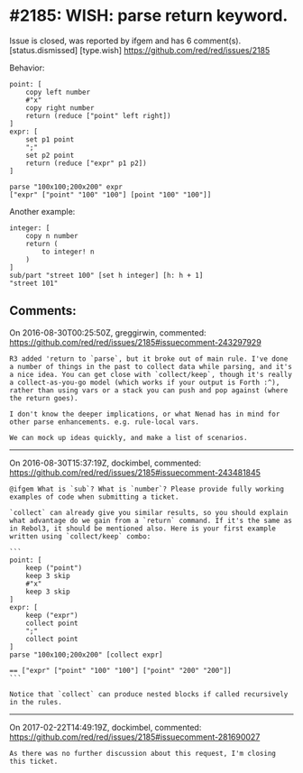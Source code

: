 
#2185: WISH: parse return keyword.
================================================================================
Issue is closed, was reported by ifgem and has 6 comment(s).
[status.dismissed] [type.wish]
<https://github.com/red/red/issues/2185>

Behavior: 

```
point: [
    copy left number
    #"x"
    copy right number
    return (reduce ["point" left right])
]
expr: [
    set p1 point 
    ";"
    set p2 point
    return (reduce ["expr" p1 p2])
]

parse "100x100;200x200" expr
["expr" ["point" "100" "100"] [point "100" "100"]]
```

Another example:

```
integer: [
    copy n number
    return (
        to integer! n
    )
]
sub/part "street 100" [set h integer] [h: h + 1] 
"street 101"
```



Comments:
--------------------------------------------------------------------------------

On 2016-08-30T00:25:50Z, greggirwin, commented:
<https://github.com/red/red/issues/2185#issuecomment-243297929>

    R3 added 'return to `parse`, but it broke out of main rule. I've done a number of things in the past to collect data while parsing, and it's a nice idea. You can get close with `collect/keep`, though it's really a collect-as-you-go model (which works if your output is Forth :^), rather than using vars or a stack you can push and pop against (where the return goes). 
    
    I don't know the deeper implications, or what Nenad has in mind for other parse enhancements. e.g. rule-local vars.
    
    We can mock up ideas quickly, and make a list of scenarios.

--------------------------------------------------------------------------------

On 2016-08-30T15:37:19Z, dockimbel, commented:
<https://github.com/red/red/issues/2185#issuecomment-243481845>

    @ifgem What is `sub`? What is `number`? Please provide fully working examples of code when submitting a ticket.
    
    `collect` can already give you similar results, so you should explain what advantage do we gain from a `return` command. If it's the same as in Rebol3, it should be mentioned also. Here is your first example written using `collect/keep` combo:
    
    ```
    point: [
        keep ("point")
        keep 3 skip
        #"x"
        keep 3 skip
    ]
    expr: [
        keep ("expr")
        collect point 
        ";"
        collect point
    ]
    parse "100x100;200x200" [collect expr]
    
    == ["expr" ["point" "100" "100"] ["point" "200" "200"]]
    ```
    
    Notice that `collect` can produce nested blocks if called recursively in the rules.

--------------------------------------------------------------------------------

On 2017-02-22T14:49:19Z, dockimbel, commented:
<https://github.com/red/red/issues/2185#issuecomment-281690027>

    As there was no further discussion about this request, I'm closing this ticket.

